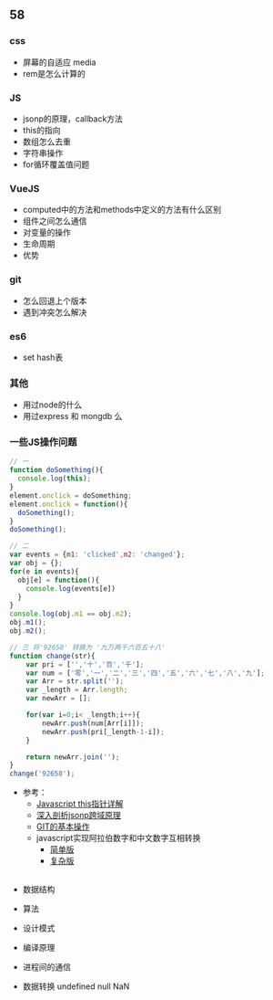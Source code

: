 ## 58
### css
* 屏幕的自适应 media
* rem是怎么计算的


### JS
* jsonp的原理，callback方法
* this的指向
* 数组怎么去重
* 字符串操作
* for循环覆盖值问题


### VueJS
* computed中的方法和methods中定义的方法有什么区别
* 组件之间怎么通信
* 对变量的操作
* 生命周期
* 优势


### git
* 怎么回退上个版本
* 遇到冲突怎么解决


### es6 
* set hash表

### 其他
* 用过node的什么
* 用过express 和 mongdb 么


### 一些JS操作问题
```javascript
// 一
function doSomething(){
  console.log(this);
}
element.onclick = doSomething;
element.onclick = function(){
  doSomething();
}
doSomething();

// 二
var events = {m1: 'clicked',m2: 'changed'};
var obj = {};
for(e in events){
  obj[e] = function(){
    console.log(events[e])
  }
}
console.log(obj.m1 == obj.m2);
obj.m1();
obj.m2();

// 三 将'92658' 转换为 '九万两千六百五十八'
function change(str){
	var pri = ['','十','百','千'];
	var num = ['零','一','二','三','四','五','六','七','八','九'];
	var Arr = str.split('');
	var _length = Arr.length;
	var newArr = [];

	for(var i=0;i< _length;i++){
		newArr.push(num[Arr[i]]);
		newArr.push(pri[_length-1-i]);
	}

	return newArr.join('');
}
change('92658');

```
* 参考：
	* [Javascript this指针详解](http://blog.csdn.net/daiwei15/article/details/7635463)
	* [深入剖析jsonp跨域原理](http://www.cnblogs.com/digdeep/p/4170059.html)
	* [GIT的基本操作](http://www.cnblogs.com/my-freedom/p/5701427.html)
	* javascript实现阿拉伯数字和中文数字互相转换
		* [简单版](http://blog.csdn.net/gmd_web/article/details/55254131)
		* [复杂版](https://segmentfault.com/a/1190000008962568)



##
* 数据结构
* 算法
* 设计模式
* 编译原理
* 进程间的通信

* 数据转换 undefined null NaN

